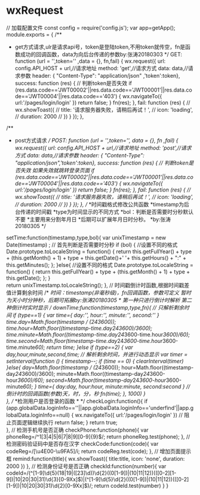 # wxRequest

// 加载配置文件
const config = require('config.js');
var app=getApp();
module.exports = {
  /**
   * get方式请求,ulr是请求api号，token是登陆token,不用token就传空，fn是函数成功的回调函数，data为向后台传递的参数by:张涛20180303
   */
  GET: function (url = '',token='' ,data = {}, fn,fail) {
    wx.request({
      url: config.API_HOST + url,//请求地址
      method: 'get',//请求方式
      data: data,//请求参数
      header: { "Content-Type": "application/json" ,'token':token},
      success: function (res) {
        // 判断token是否失效
        if (res.data.code=='JWT00002'||res.data.code=='JWT00001'||res.data.code=='JWT00004'||res.data.code=='403') {
          wx.navigateTo({
              url:'/pages/login/login'
          })
          return false;
        }
        fn(res);
      },
      fail: function (res) {
        // wx.showToast({
        //   title: '请求服务器失败，请稍后再试！',
        //   icon: 'loading',
        //   duration: 2000
        // })
      }
    });
  },

  /**
   * post方式请求
   */
  POST: function (url = '',token='', data = {}, fn ,fail) {
    wx.request({
      url: config.API_HOST + url,//请求地址
      method: 'post',//请求方式
      data: data,//请求参数
      header: { "Content-Type": "application/json",'token':token},
      success: function (res) {
        // 判断token是否失效 如果失效就跳转登录页面
        if (res.data.code=='JWT00002'||res.data.code=='JWT00001'||res.data.code=='JWT00004'||res.data.code=='403') {
          wx.navigateTo({
              url:'/pages/login/login'
          })
          return false;
        }
        fn(res);
      },
      fail: function (res) {
        // wx.showToast({
        //   title: '请求服务器失败，请稍后再试！',
        //   icon: 'loading',
        //   duration: 2000
        // })
      }
    });
  },
  /*
  *时间戳格式修改公共函数
  *timestamp为后台传递的时间戳
  *type为时间显示的不同方式
  *bol：判断是否需要时分秒默认不要
  *主要用来分割年月日
  *后期可以扩展年月日时分秒。
  *by:张涛 20180305
*/

  setTime:function(timestamp,type,bol){
    var unixTimestamp = new Date(timestamp) ;
    // 首先判断是否需要时分秒
    if (bol) {
      //设置不同的格式 
      Date.prototype.toLocaleString = function() {
        return this.getFullYear() + type + (this.getMonth() + 1) + type + this.getDate()+' '+ this.getHours() + ":" + this.getMinutes();
      };
    }else{
      //设置不同的格式 
      Date.prototype.toLocaleString = function() {
        return this.getFullYear() + type + (this.getMonth() + 1) + type + this.getDate();
      };
    }   
    return unixTimestamp.toLocaleString();
  },
  // 时间戳倒计时函数,根据时间戳差值计算剩余时间
  /*
  *时间：timestamp(非毫秒级)，fn回调函数，参数可定义
  *暂时为天小时分钟秒，后期可拓展by:张涛20180305
  *
  *第一种只进行倒计时解析
  *第二种倒计时实时显示
  */
  downTime:function(timestamp,type,fn){
    // 只解析剩余时间
    if (type==1) {
      var time={
        day:'',
        hour:'',
        minute:'',
        second:''
      } 
      time.day=Math.floor(timestamp / (24*3600));
      time.hour=Math.floor((timestamp-time.day*24*3600)/3600);
      time.minute=Math.floor((timestamp-time.day*24*3600-time.hour*3600)/60);
      time.second=Math.floor(timestamp-time.day*24*3600-time.hour*3600-time.minute*60);
      return time;
    }else if (type==2) {
      var day,hour,minute,second,time;
      // 解析剩余时间，并进行动态显示
      var timer = setInterval(function () {
          timestamp--;
          if (time == 0) {
            clearInterval(timer)
          }else{
            day=Math.floor(timestamp / (24*3600));
            hour=Math.floor((timestamp-day*24*3600)/3600);
            minute=Math.floor((timestamp-day*24*3600-hour*3600)/60);
            second=Math.floor(timestamp-day*24*3600-hour*3600-minute*60);
          }
          time={
            day:day,
            hour:hour,
            minute:minute,
            second:second
          }
          //倒计时的回调函数(参数)天，时，分，秒
          fn(time);
        }, 1000)
    }   
  },
  /*
  *检测用户是否登录的函数
  *
  */
  checkLogin:function(){
    if (app.globalData.loginInfo==''||app.globalData.loginInfo=='underfind'||app.globalData.loginInfo==null) {
        wx.navigateTo({
        url:'/pages/login/login'
    })
    // 阻止页面逻辑继续执行
    return false;
    }
    return true;     
  },
  // 检测手机号是否正确
  checkPhone:function(phone){
    var phoneReg=/^1[3|4|5|6|7|8|9][0-9]{9}$/;
    return phoneReg.test(phone);
  },
  // 检测密码验证码中是否存在汉字
  checkCode:function(code){
    var codeReg=/[\u4E00-\u9FA5]/i;
    return codeReg.test(code);
  },
  // 增加页面提示框
  remind:function(title){
    wx.showToast({
        title:title,
        icon: 'none',
        duration: 2000
    })
  },
  // 检测身份证号是否正确
  checkId:function(number){
    var codeId=/(^[1-9]\d{5}(18|19|([23]\d))\d{2}((0[1-9])|(10|11|12))(([0-2][1-9])|10|20|30|31)\d{3}[0-9Xx]$)|(^[1-9]\d{5}\d{2}((0[1-9])|(10|11|12))(([0-2][1-9])|10|20|30|31)\d{2}[0-9Xx]$)/;
    return codeId.test(number)
  }
}

